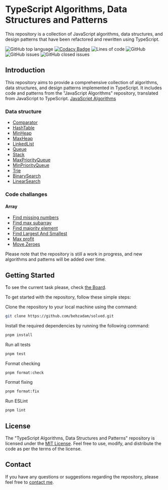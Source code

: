 # TypeScript Algorithms, Data Structures and Patterns

This repository is a collection of JavaScript algorithms, data structures, and design patterns that have been refactored and rewritten using TypeScript.

![GitHub top language](https://img.shields.io/github/languages/top/behzadam/solved)
[![Codacy Badge](https://app.codacy.com/project/badge/Grade/b6d0142c6cb448e28ea0dcc88d77b062)](https://app.codacy.com/gh/behzadam/solved/dashboard?utm_source=gh&utm_medium=referral&utm_content=&utm_campaign=Badge_grade)
![Lines of code](https://img.shields.io/tokei/lines/github/behzadam/solved)
![GitHub](https://img.shields.io/github/license/behzadam/solved)
![GitHub issues](https://img.shields.io/github/issues-raw/behzadam/solved)
![GitHub closed issues](https://img.shields.io/github/issues-closed-raw/behzadam/solved)

## Introduction

This repository aims to provide a comprehensive collection of algorithms, data structures, and design patterns implemented in TypeScript. It includes code and patterns from the "JavaScript Algorithms" repository, translated from JavaScript to TypeScript. [JavaScript Algorithms](https://github.com/trekhleb/javascript-algorithms)

### Data structure

- [Comparator](src/data-structure/comparator/comparator.ts)
- [HashTable](src/data-structure/hash-table/hash-table.ts)
- [MinHeap](src/data-structure/heap/min-heap.ts)
- [MaxHeap](src/data-structure/heap/max-heap.ts)
- [LinkedList](src/data-structure/linked-list/linked-list.ts)
- [Queue](src/data-structure/queue/queue.ts)
- [Stack](src/data-structure/stack/stack.ts)
- [MaxPriorityQueue](src/data-structure/priority-queue/max-priority-queue.ts)
- [MinPriorityQueue](src/data-structure/priority-queue/min-priority-queue.ts)
- [Trie](src/data-structure/trie/trie.ts)
- [BinarySearch](src/data-structure/ds/binary-search/binary-search.ts)
- [LinearSearch](src/data-structure/linear-search/linear-search.ts)

### Code challanges

#### Array

- [Find missing numbers](src/challange/array/find-missing-numbers/find-missing-numbers.ts)
- [Find max subarray](src/challange/array/find-max-subarray/find-max-subarray.ts)
- [Find majority element](src/challange/array/find-majority-element/find-majority-element.ts)
- [Find Largest And Smallest](src/challange/array/find-largest-and-smallest/find-largest-and-smallest.ts)
- [Max profit](src/challange/array/max-profit/max-profit.ts)
- [Move Zeroes](src/challange/array/move-zeroes/move-zeroes.ts)

Please note that the repository is still a work in progress, and new algorithms and patterns will be added over time.

## Getting Started

ُTo see the current task please, check [the Board](https://github.com/users/behzadam/projects/9).

To get started with the repository, follow these simple steps:

Clone the repository to your local machine using the command:

```bash
git clone https://github.com/behzadam/solved.git
```

Install the required dependencies by running the following command:

```bash
pnpm install
```

Run all tests

```bash
pnpm test
```

Format checking

```bash
pnpm format:check
```

Format fixing

```bash
pnpm format:fix
```

Run ESLint

```bash
pnpm lint
```

## License

The "TypeScript Algorithms, Data Structures and Patterns" repository is licensed under the [MIT License](https://opensource.org/licenses/MIT). Feel free to use, modify, and distribute the code as per the terms of the license.

## Contact

If you have any questions or suggestions regarding the repository, please feel free to [contact me](mailto:behzad.am@gmail.com).
